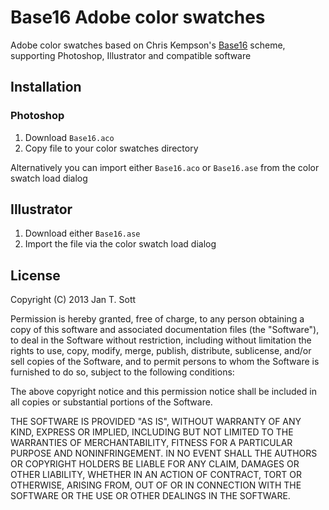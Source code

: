 # Base16 Adobe color swatches

Adobe color swatches based on Chris Kempson's [Base16][1] scheme, supporting Photoshop, Illustrator and compatible software

## Installation

### Photoshop

1. Download  `Base16.aco`
2. Copy file to your color swatches directory

Alternatively you can import either `Base16.aco` or `Base16.ase` from the color swatch load dialog 

## Illustrator

1. Download either `Base16.ase`
2. Import the file via the color swatch load dialog

## License

Copyright (C) 2013 Jan T. Sott

Permission is hereby granted, free of charge, to any person obtaining a copy of this software and associated documentation files (the "Software"), to deal in the Software without restriction, including without limitation the rights to use, copy, modify, merge, publish, distribute, sublicense, and/or sell copies of the Software, and to permit persons to whom the Software is furnished to do so, subject to the following conditions:

The above copyright notice and this permission notice shall be included in all copies or substantial portions of the Software.

THE SOFTWARE IS PROVIDED "AS IS", WITHOUT WARRANTY OF ANY KIND, EXPRESS OR IMPLIED, INCLUDING BUT NOT LIMITED TO THE WARRANTIES OF MERCHANTABILITY, FITNESS FOR A PARTICULAR PURPOSE AND NONINFRINGEMENT. IN NO EVENT SHALL THE AUTHORS OR COPYRIGHT HOLDERS BE LIABLE FOR ANY CLAIM, DAMAGES OR OTHER LIABILITY, WHETHER IN AN ACTION OF CONTRACT, TORT OR OTHERWISE, ARISING FROM, OUT OF OR IN CONNECTION WITH THE SOFTWARE OR THE USE OR OTHER DEALINGS IN THE SOFTWARE.

[1]: https://github.com/chriskempson/base16